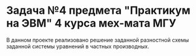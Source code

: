 # Задача №4 предмета "Практикум на ЭВМ" 4 курса мех-мата МГУ
В данном проекте реализовано решение заданной разностной схемы заданной системы уравнений в частных производных.
